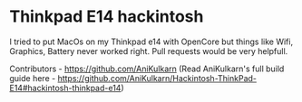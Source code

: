 # Thinkpad E14 hackintosh

I tried to put MacOs on my Thinkpad e14 with OpenCore but things like Wifi, Graphics, Battery never worked right.
Pull requests would be very helpfull.

Contributors - https://github.com/AniKulkarn (Read AniKulkarn's full build guide here - https://github.com/AniKulkarn/Hackintosh-ThinkPad-E14#hackintosh-thinkpad-e14)
